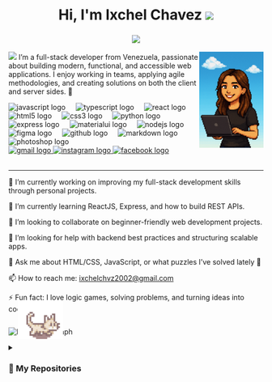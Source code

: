 <h1 align="center"><b>Hi, I'm Ixchel Chavez </b><img src="./assets/giphy.gif" width="35"></h1>

###
<p align="center">
  <a href="https://github.com/DenverCoder1/readme-typing-svg">
  <img src="https://readme-typing-svg.herokuapp.com?font=Time+New+Roman&color=cyan&size=25&center=true&vCenter=true&width=600&height=100&lines=Hi+there!+I'm+Ixchel+👋;Full-Stack+Developer+in+training;Passionate+about+web+development+💻;Lover+of+learning+and+tech+🚀;Team+player+with+agile+mindset+🤝">
</a>

</p>

<picture><img src = "https://github.com/7oSkaaa/7oSkaaa/blob/main/Images/about_me.gif?raw=true" width = 50px></picture> <img align="right" height="190" src="./assets/ixchel_pixel.png"  />
I’m a full-stack developer from Venezuela, passionate about building modern, functional, and accessible web applications. I enjoy working in teams, applying agile methodologies, and creating solutions on both the client and server sides. 🚀



<div align="left">
  <img src="https://cdn.jsdelivr.net/gh/devicons/devicon/icons/javascript/javascript-original.svg" height="30" alt="javascript logo"  />
  <img width="12" />
  <img src="https://cdn.jsdelivr.net/gh/devicons/devicon/icons/typescript/typescript-original.svg" height="30" alt="typescript logo"  />
  <img width="12" />
  <img src="https://cdn.jsdelivr.net/gh/devicons/devicon/icons/react/react-original.svg" height="30" alt="react logo"  />
  <img width="12" />
  <img src="https://cdn.jsdelivr.net/gh/devicons/devicon/icons/html5/html5-original.svg" height="30" alt="html5 logo"  />
  <img width="12" />
  <img src="https://cdn.jsdelivr.net/gh/devicons/devicon/icons/css3/css3-original.svg" height="30" alt="css3 logo"  />
  <img width="12" />
  <img src="https://cdn.jsdelivr.net/gh/devicons/devicon/icons/python/python-original.svg" height="30" alt="python logo"  />
  <img width="12" />
  <img src="https://cdn.jsdelivr.net/gh/devicons/devicon/icons/express/express-original.svg" height="30" alt="express logo"  />
  <img width="12" />
  <img src="https://cdn.jsdelivr.net/gh/devicons/devicon/icons/materialui/materialui-original.svg" height="30" alt="materialui logo"  />
  <img width="12" />
  <img src="https://cdn.jsdelivr.net/gh/devicons/devicon/icons/nodejs/nodejs-original.svg" height="30" alt="nodejs logo"  />
  <img width="12" />
  <img src="https://cdn.jsdelivr.net/gh/devicons/devicon/icons/figma/figma-original.svg" height="30" alt="figma logo"  />
  <img width="12" />
  <img src="https://cdn.jsdelivr.net/gh/devicons/devicon/icons/github/github-original.svg" height="30" alt="github logo"  />
  <img width="12" />
  <img src="https://cdn.jsdelivr.net/gh/devicons/devicon/icons/markdown/markdown-original.svg" height="30" alt="markdown logo"  />
  <img width="12" />
  <img src="https://cdn.jsdelivr.net/gh/devicons/devicon/icons/photoshop/photoshop-original.svg" height="30" alt="photoshop logo"  />
</div>

<div align="left">
  <a href="ixchelchvz2002@gmail.com" target="_blank">
    <img src="https://img.shields.io/static/v1?message=Gmail&logo=gmail&label=&color=D14836&logoColor=white&labelColor=&style=for-the-badge" height="35" alt="gmail logo"  />
  </a>
  <a href="https://www.instagram.com/ixchel_chvz/" target="_blank">
    <img src="https://img.shields.io/static/v1?message=Instagram&logo=instagram&label=&color=E4405F&logoColor=white&labelColor=&style=for-the-badge" height="35" alt="instagram logo"  />
  </a>
  <a href="https://www.facebook.com/ixchel.chavez.3" target="_blank">
    <img src="https://img.shields.io/static/v1?message=Facebook&logo=facebook&label=&color=1877F2&logoColor=white&labelColor=&style=for-the-badge" height="35" alt="facebook logo"  />
  </a>
</div>
<br clear="both">

<hr/> 
🔭 I’m currently working on improving my full-stack development skills through personal projects.

🌱 I’m currently learning ReactJS, Express, and how to build REST APIs.

👯 I’m looking to collaborate on beginner-friendly web development projects.

🤔 I’m looking for help with backend best practices and structuring scalable apps.

💬 Ask me about HTML/CSS, JavaScript, or what puzzles I’ve solved lately 🧩

📫 How to reach me: ixchelchvz2002@gmail.com

⚡ Fun fact: I love logic games, solving problems, and turning ideas into code!
<div style="position: relative; display: inline-block;" align="center">
  
  <img src="./assets/gwo-gzlwong.gif" 
     alt="Cat" 
     width="90" 
     style="position: absolute; top: -40px; left: 50%; transform: translateX(-50%);" />


  
  <img src="https://github-readme-stats.vercel.app/api/top-langs?username=IxchelChvz&locale=en&hide_title=false&layout=compact&card_width=320&langs_count=5&theme=dracula&hide_border=false" 
       height="150" 
       alt="languages graph" />
</div>

<details><summary><h3>📁 My Repositories</h3></summary>

----
<div>
  <p align="center">
    <a href="https://github.com/IxchelChvz/DAW">
      <img src="https://github-readme-stats.vercel.app/api/pin/?username=IxchelChvz&repo=DAW&theme=tokyonight" alt="GitHub Stats" />
    </a>
  </p>
</div>
</details>

